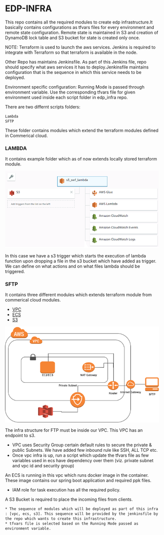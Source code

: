 # EDP-INFRA

This repo contains all the required modules to create edp infrastructure.It basically contains configurations as tfvars files for every environment and remote state configuration. Remote state is maintained in S3 and creation of DynamoDB lock table and S3 bucket for state is created only once.

NOTE:
Terraform is used to launch the aws services. Jenkins is required to integrate with Terraform so that terraform is available in the node.

Other Repo has maintains Jenkinsfile. As part of this Jenkins file, repo should specify what aws services it has to deploy.Jenkinsfile maintains configuration that is the sequence in which this service needs to be deployed.

Environment specific configuration: Running Mode is passed through environment variable. Use the corresponding tfvars file for given environment used inside each script folder in edp_infra repo. 



There are two differnt scripts folders:

```
Lambda
SFTP
```

These folder contains modules which extend the terraform modules defined in Commerical cloud.


### LAMBDA

It contains example folder which as of now extends locally stored terraform module. 

![LAMBDA](./images/lambda.png)

In this case we have a s3 trigger which starts the execution of lambda function upon dropping a file in the s3 bucket which have added as trigger. We can define on what actions and on what files lambda should be triggered.

### SFTP

It contains three different modules which extends terraform module from commerical cloud modules. 
* [VPC](https://github.optum.com/PE-IAC-AWS/aws_vpc) 
* [ECS](https://github.optum.com/PE-IAC-AWS/aws_ecs) 
* [S3](https://github.optum.com/PE-IAC-AWS/aws_s3)
	
![SFTP](./images/SFTP.png)

The infra structure for FTP must be inside our VPC. This VPC has an endpoint to s3.
* VPC uses Security Group certain default rules to secure the private & public Subnets. We have added few inbound rule like SSH, ALL TCP etc.
* Once vpc infra is up, run a script which update the tfvars file as few variables used in ecs have dependency over them (viz. private subnet and vpc id and security group) 

An ECS is running in this vpc which runs docker image in the container. These image contains our spring boot application and required ppk files. 
* IAM role for task execution has all the required policy.

A S3 Bucket is required to place the incoming files from clients.  

``` 
* The sequence of modules which will be deployed as part of this infra : [vpc, ecs, s3]. This sequence will be provided by the jenkinsfile by the repo which wants to create this infrastructure. 
* tfvars file is selected based on the Running Mode passed as environment variable.
```
